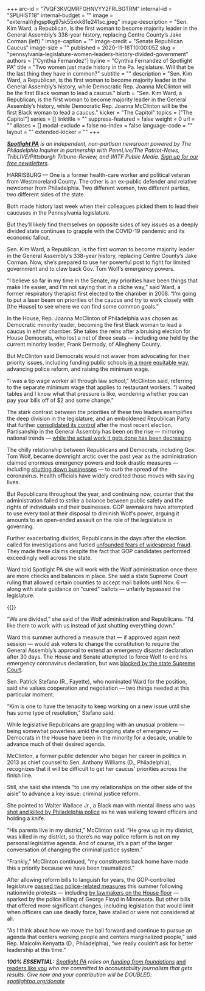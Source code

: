 +++
arc-id = "7VQF3KVQMRFGHNVYY2FRLBGTRM"
internal-id = "SPLHIST18"
internal-budget = ""
image = "external/rjhgsptkg97sk55xkk81e241sc.jpeg"
image-description = "Sen. Kim Ward, a Republican, is the first woman to become majority leader in the General Assembly’s 338-year history, replacing Centre County’s Jake Corman (left)."
image-caption = ""
image-credit = "Senate Republican Caucus"
image-size = ""
published = 2020-11-18T10:00:05Z
slug = "pennsylvania-legislature-women-leaders-history-divided-government"
authors = ["Cynthia Fernandez"]
byline = "Cynthia Fernandez of Spotlight PA"
title = "Two women just made history in the Pa. legislature. Will that be the last thing they have in common?"
subtitle = ""
description = "Sen. Kim Ward, a Republican, is the first woman to become majority leader in the General Assembly’s history, while Democratic Rep. Joanna McClinton will be the first Black woman to lead a caucus."
blurb = "Sen. Kim Ward, a Republican, is the first woman to become majority leader in the General Assembly’s history, while Democratic Rep. Joanna McClinton will be the first Black woman to lead a caucus."
kicker = "The Capitol"
topics = ["The Capitol"]
series = []
linktitle = ""
suppress-featured = false
weight = 0
url = ""
aliases = []
modal-exclude = false
no-index = false
language-code = ""
layout = ""
extended-kicker = ""
+++

<a href="https://www.spotlightpa.org/"><i><b>Spotlight PA</b></i></a><i> is an independent, non-partisan newsroom powered by The Philadelphia Inquirer in partnership with PennLive/The Patriot-News, TribLIVE/Pittsburgh Tribune-Review, and WITF Public Media. </i><a href="https://www.spotlightpa.org/newsletters"><i>Sign up for our free newsletters</i></a><i>.</i>

HARRISBURG — One is a former health-care worker and political veteran from Westmoreland County. The other is an ex-public defender and relative newcomer from Philadelphia. Two different women, two different parties, two different sides of the state.

Both made history last week when their colleagues picked them to lead their caucuses in the Pennsylvania legislature.

But they’ll likely find themselves on opposite sides of key issues as a deeply divided state continues to grapple with the COVID-19 pandemic and its economic fallout.

Sen. Kim Ward, a Republican, is the first woman to become majority leader in the General Assembly’s 338-year history, replacing Centre County’s Jake Corman. Now, she’s prepared to use her powerful post to fight for limited government and to claw back Gov. Tom Wolf’s emergency powers.

“I believe so far in my time in the Senate, my priorities have been things that make life easier, and I’m not saying that in a cliche way,” said Ward, a former respiratory therapist first elected to the chamber in 2008. “I’m going to put a laser beam on priorities of the caucus and try to work closely with [the House] to see where we can find some common goals.”

In the House, Rep. Joanna McClinton of Philadelphia was chosen as Democratic minority leader, becoming the first Black woman to lead a caucus in either chamber. She takes the reins after a bruising election for House Democrats, who lost a net of three seats — including one held by the current minority leader, Frank Dermody, of Allegheny County.

<script src="https://www.spotlightpa.org/embed.js" async></script><div data-spl-embed-version="1" data-spl-src="https://www.spotlightpa.org/embeds/newsletter/"></div>

But McClinton said Democrats would not waver from advocating for their priority issues, including funding public schools <a href="https://www.spotlightpa.org/news/2020/10/pa-public-school-funding-analysis-philadelphia-reading-lancaster/">in a more equitable way</a>, advancing police reform, and raising the minimum wage.

“I was a tip wage worker all through law school,” McClinton said, referring to the separate minimum wage that applies to restaurant workers. “I waited tables and I know what that pressure is like, wondering whether you can pay your bills off of $2 and some change.”

The stark contrast between the priorities of these two leaders exemplifies the deep division in the legislature, and an emboldened Republican Party that further <a href="https://www.spotlightpa.org/news/2020/11/pennsylvania-democrats-election-2020-down-ballot-losses-biden-trump/">consolidated its control</a> after the most recent election. Partisanship in the General Assembly has been on the rise — mirroring national trends — <a href="https://www.spotlightpa.org/news/2019/09/pa-state-legislators-among-the-highest-paid-in-us-but-theyre-doing-less-and-less-actual-lawmaking/">while the actual work it gets done has been decreasing</a>.

The chilly relationship between Republicans and Democrats, including Gov. Tom Wolf, became downright arctic over the past year as the administration claimed enormous emergency powers and took drastic measures — including <a href="https://www.spotlightpa.org/news/2020/03/pennsylvania-shutdown-lifesustaining-businesses-tom-wolf-shut-down/">shutting down businesses</a> — to curb the spread of the coronavirus. Health officials have widely credited those moves with saving lives.

But Republicans throughout the year, and continuing now, counter that the administration failed to strike a balance between public safety and the rights of individuals and their businesses. GOP lawmakers have attempted to use every tool at their disposal to diminish Wolf’s power, arguing it amounts to an open-ended assault on the role of the legislature in governing.

Further exacerbating divides, Republicans in the days after the election called for investigations and fueled <a href="https://www.spotlightpa.org/news/2020/11/pennsylvania-election-2020-republican-fraud-cured-late-ballots/">unfounded fears of widespread fraud</a>. They made these claims despite the fact that GOP candidates performed exceedingly well across the state.

Ward told Spotlight PA she will work with the Wolf administration once there are more checks and balances in place. She said a state Supreme Court ruling that allowed certain counties to accept mail ballots until Nov. 6 — along with state guidance on “cured” ballots — unfairly bypassed the legislature.

{{<picture src="external/h19p6chyfht4tynpgqzzsykqh4.jpeg" description="Joanna McClinton is a former public defender who began her career in politics in 2013 as chief counsel to Sen. Anthony Williams (D., Philadelphia)." caption="Joanna McClinton is a former public defender who began her career in politics in 2013 as chief counsel to Sen. Anthony Williams (D., Philadelphia)." credit="JOSE F. MORENO / Philadelphia Inquirer">}} 

“We are divided,” she said of the Wolf administration and Republicans. “I’d like them to work with us instead of just shutting everything down.”

Ward this summer authored a measure that — if approved again next session — would ask voters to change the constitution to require the General Assembly’s approval to extend an emergency disaster declaration after 30 days. The House and Senate attempted to force Wolf to end his emergency coronavirus declaration, but was <a href="https://www.spotlightpa.org/news/2020/07/pennsylvania-coronavirus-disaster-declaration-supreme-court-ruling/">blocked by the state Supreme Court</a>.

Sen. Patrick Stefano (R., Fayette), who nominated Ward for the position, said she values cooperation and negotiation — two things needed at this particular moment.

“Kim is one to have the tenacity to keep working on a new issue until she has some type of resolution,” Stefano said.

While legislative Republicans are grappling with an unusual problem — being somewhat powerless amid the ongoing state of emergency — Democrats in the House have been in the minority for a decade, unable to advance much of their desired agenda.

McClinton, a former public defender who began her career in politics in 2013 as chief counsel to Sen. Anthony Williams (D., Philadelphia), recognizes that it will be difficult to get her caucus' priorities across the finish line.

Still, she said she intends “to use my relationships on the other side of the aisle” to advance a key issue: criminal justice reform.

She pointed to Walter Wallace Jr., a Black man with mental illness who was <a href="https://fusion.inquirer.com/news/walter-wallace-funeral-philadelphia-police-shooting-20201107.html">shot and killed by Philadelphia police</a> as he was walking toward officers and holding a knife.

“His parents live in my district,” McClinton said. “He grew up in my district, was killed in my district, so there’s no way police reform is not on my personal legislative agenda. And of course, it’s a part of the larger conversation of changing the criminal justice system.”

<script src="https://www.spotlightpa.org/embed.js" async></script><div data-spl-embed-version="1" data-spl-src="https://www.spotlightpa.org/embeds/donate/?teaser_text=Spotlight%20PA%20provides%20essential%2C%20public-service%20journalism%20thanks%20to%20its%20dedicated%20and%20passionate%20members.%20%3Cb%3EJoin%20today%20and%20we'll%20DOUBLE%20your%20gift.%3C%2Fb%3E&cta_text=YES%2C%20DOUBLE%20MY%20GIFT&eyebrow_text=BECOME%20A%20MEMBER"></div>

“Frankly,” McClinton continued, “my constituents back home have made this a priority because we have been traumatized.”

After allowing reform bills to languish for years, the GOP-controlled legislature <a href="https://www.spotlightpa.org/news/2020/07/police-reform-pennsylvania-legislature-george-floyd-antwon-rose/">passed two police-related measures</a> this summer following nationwide protests — including <a href="https://www.spotlightpa.org/news/2020/06/pennsylvania-george-floyd-protests-democrats-block-house-demand-action/">by lawmakers on the House floor</a> — sparked by the police killing of George Floyd in Minnesota. But other bills that offered more significant changes, including legislation that would limit when officers can use deadly force, have stalled or were not considered at all.

“As I think about how we move the ball forward and continue to pursue an agenda that centers working people and centers marginalized people,” said Rep. Malcolm Kenyatta (D., Philadelphia), “we really couldn’t ask for better leadership at this time.”

<i><b>100% ESSENTIAL:</b></i><i> </i><a href="https://www.spotlightpa.org/"><i>Spotlight PA</i></a><i> relies on</i><a href="https://www.spotlightpa.org/support"><i> funding from foundations</i></a><i> </i><a href="https://www.spotlightpa.org/support">and readers like you</a><i> who are committed to accountability journalism that gets results. Give now and your contribution will be DOUBLED: </i><a href="http://spotlightpa.org/donate"><i>spotlightpa.org/donate</i></a>
